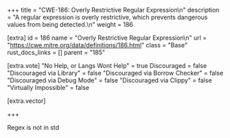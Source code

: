 +++
title = "CWE-186: Overly Restrictive Regular Expression\n"
description = "A regular expression is overly restrictive, which prevents dangerous values from being detected.\n"
weight = 186

[extra]
id = 186
name = "Overly Restrictive Regular Expression\n"
url = "https://cwe.mitre.org/data/definitions/186.html"
class = "Base"
rust_docs_links = []
parent = "185"

[extra.vote]
"No Help, or Langs Wont Help" = true
Discouraged = false
"Discouraged via Library" = false
"Discouraged via Borrow Checker" = false
"Discouraged via Debug Mode" = false
"Discouraged via Clippy" = false
"Virtually Impossible" = false

[extra.vector]

+++

Regex is not in std